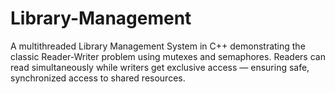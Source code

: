 # Library-Management
A multithreaded Library Management System in C++ demonstrating the classic Reader-Writer problem using mutexes and semaphores. Readers can read simultaneously while writers get exclusive access — ensuring safe, synchronized access to shared resources.
